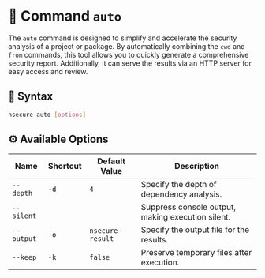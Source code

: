 # 🚀 Command `auto`

The `auto` command is designed to simplify and accelerate the security analysis of a project or package. By automatically combining the `cwd` and `from` commands, this tool allows you to quickly generate a comprehensive security report. Additionally, it can serve the results via an HTTP server for easy access and review.

## 📜 Syntax

```bash
nsecure auto [options]
```

## ⚙️ Available Options

| **Name**   | **Shortcut** | **Default Value**   | **Description**                                                           |
|------------|--------------|---------------------|---------------------------------------------------------------------------|
| `--depth`  | `-d`         | `4`                 | Specify the depth of dependency analysis.                                  |
| `--silent` |              |                     | Suppress console output, making execution silent.                          |
| `--output` | `-o`         | `nsecure-result`    | Specify the output file for the results.                                   |
| `--keep`   | `-k`         | `false`             | Preserve temporary files after execution.                                  |

